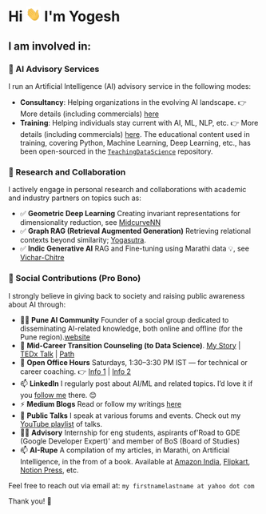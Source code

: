 # Hi <img src="https://raw.githubusercontent.com/ABSphreak/ABSphreak/master/gifs/Hi.gif" width="30px"> I'm Yogesh

## I am involved in:

### 🤖 AI Advisory Services
I run an Artificial Intelligence (AI) advisory service in the following modes:

* **Consultancy**: Helping organizations in the evolving AI landscape. 👉 More details (including commercials) [here](./domains/Notes_AIAdvisory.md)
* **Training**: Helping individuals stay current with AI, ML, NLP, etc.  👉 More details (including commercials) [here](./domains/Notes_AITraining.md). The educational content used in training, covering Python, Machine Learning, Deep Learning, etc., has been open-sourced in the [`TeachingDataScience`](https://github.com/yogeshhk/TeachingDataScience) repository.

### 🔬 Research and Collaboration
I actively engage in personal research and collaborations with academic and industry partners on topics such as:
* ✅ **Geometric Deep Learning**
  Creating invariant representations for dimensionality reduction, see [MidcurveNN](https://github.com/yogeshhk/MidcurveNN)
* ✅ **Graph RAG (Retrieval Augmented Generation)**
  Retrieving relational contexts beyond similarity; [Yogasutra](https://github.com/yogeshhk/Sarvadnya/tree/master/src/ask_yogasutra).
* ✅ **Indic Generative AI**
  RAG and Fine-tuning using Marathi data 💡, see [Vichar-Chitre](https://github.com/yogeshhk/Sarvadnya/tree/master/src/ask_vichar-chitre)

### 🙌 Social Contributions (Pro Bono)
I strongly believe in giving back to society and raising public awareness about AI through:
* 🧑‍🏫 **Pune AI Community** Founder of a social group dedicated to disseminating AI-related knowledge, both online and offline (for the Pune region).[website](http://puneaicommunity.org/)
* 👯 **Mid-Career Transition Counseling (to Data Science)**. [My Story](https://www.youtube.com/watch?v=IQzWosVzkM4) | [TEDx Talk](https://www.youtube.com/watch?v=-VbWRs7BsPY) | [Path](https://www.youtube.com/watch?v=-_8i6IQz8l8)
* 💬 **Open Office Hours** Saturdays, 1:30–3:30 PM IST — for technical or career coaching.
  👉 [Info 1](https://www.linkedin.com/feed/update/urn:li:activity:6913670687291240448/) | [Info 2](https://www.linkedin.com/feed/update/urn:li:activity:7147062487174070272/)
* 📫 **LinkedIn** I regularly post about AI/ML and related topics. I’d love it if you [follow me](https://www.linkedin.com/in/yogeshkulkarni/) there. 😊
* ⚡ **Medium Blogs**  Read or follow my writings [here](https://yogeshharibhaukulkarni.medium.com/)
* 🎤 **Public Talks**  I speak at various forums and events. Check out my [YouTube playlist](https://www.youtube.com/playlist?list=PLaTX75s8-K31QUTU1h12Tzjuxl5nXjAG7) of talks.
* 🧑‍🏫 **Advisory** Internship for eng students, aspirants of'Road to GDE (Google Developer Expert)' and member of BoS (Board of Studies)
* 📫 **AI-Rupe** A compilation of my articles, in Marathi, on Artificial Intelligence, in the from of a book. Available at [Amazon India](https://www.amazon.in/dp/B0FB37F7Z7), [Flipkart](https://direct.notionpress.com/in/read/ai-rupe/), [Notion Press](https://www.flipkart.com/ai-rupe/p/itm8e9a8104bed35?pid=9798899613739&affid=editornoti), etc.

Feel free to reach out via email at: `my firstnamelastname at yahoo dot com`

Thank you! 🙏



